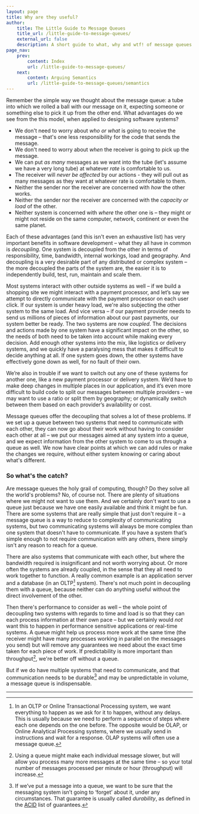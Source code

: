 ```yaml
---
layout: page
title: Why are they useful?
author:
    title: The Little Guide to Message Queues
    title_url: /little-guide-to-message-queues/
    external_url: false
    description: A short guide to what, why and wtf! of message queues.
page_nav:
    prev:
        content: Index
        url: /little-guide-to-message-queues/
    next:
        content: Arguing Semantics
        url: /little-guide-to-message-queues/semantics
---
```


Remember the simple way we thought about the message queue: a tube into which we rolled a ball with our message on it, expecting someone or something else to pick it up from the other end. What advantages do we see from the this model, when applied to designing software systems?

* We don't need to worry about *who or what* is going to receive the message – that's one less responsibility for the code that sends the message. 
* We don't need to worry about *when* the receiver is going to pick up the message.
* We can put *as many* messages as we want into the tube (let's assume we have a very long tube) at whatever *rate* is comfortable to us. 
* The receiver will *never be affected* by our actions - they will pull out as many messages as they want at whatever rate is comfortable to them.
* Neither the sender nor the receiver are concerned with *how* the other works. 
* Neither the sender nor the receiver are concerned with the *capacity or load* of the other.
* Neither system is concerned with *where* the other one is – they might or might not reside on the same computer, network, continent or even the same planet.

Each of these advantages (and this isn't even an exhaustive list) has very important benefits in software development – what they all have in common is *decoupling*. One system is decoupled from the other in terms of responsibility, time, bandwidth, internal workings, load and geography. And decoupling is a very desirable part of any distributed or complex system – the more decoupled the parts of the system are, the easier it is to independently build, test, run, maintain and scale them.

Most systems interact with other outside systems as well – if we build a shopping site we might interact with a payment processor, and let’s say we attempt to directly communicate with the payment processor on each user click. If our system is under heavy load, we're also subjecting the other system to the same load. And vice versa – if our payment provider needs to send us millions of pieces of information about our past payments, our system better be ready. The two systems are now *coupled*. The decisions and actions made by one system have a significant impact on the other, so the needs of both need to be taken into account while making every decision. Add enough other systems into the mix, like logistics or delivery systems, and we quickly have a paralysing mess that makes it difficult to decide anything at all. If one system goes down, the other systems have effectively gone down as well, for no fault of their own. 

We’re also in trouble if we want to switch out any one of these systems for another one, like a new payment processor or delivery system. We’d have to make deep changes in multiple places in our application, and it’s even more difficult to build code to split our messages between multiple providers – we may want to use a ratio or split them by geography; or dynamically switch between them based on each provider’s availability or cost. 

Message queues offer the decoupling that solves a lot of these problems. If we set up a queue between two systems that need to communicate with each other, they can now go about their work without having to consider each other at all – we put our messages aimed at any system into a queue, and we expect information from the other system to come to us through a queue as well. We now have clear points at which we can add rules or make the changes we require, without either system knowing or caring about what's different.

### So what's the catch?

Are message queues the holy grail of computing, though? Do they solve all the world's problems? No, of course not. There are plenty of situations where we might not want to use them. And we certainly don't want to use a queue just because we have one easily available and think it might be fun. There are some systems that are really simple that just don't require it – a message queue is a way to reduce to complexity of communicating systems, but two communicating systems will always be more complex than one system that doesn't have to communicate. If you have a system that’s simple enough to not require communication with any others, there simply isn't any reason to reach for a queue.

There are also systems that communicate with each other, but where the bandwidth required is insignificant and not worth worrying about. Or more often the systems are already coupled, in the sense that they all need to work together to function. A really common example is an application server and a database (in an OLTP[^oltp] system). There's not much point in decoupling them with a queue, because neither can do anything useful without the direct involvement of the other. 

[^oltp]: In an OLTP or Online Transactional Processing system, we want everything to happen as we ask for it to happen, without any delays. This is usually because we need to perform a sequence of steps where each one depends on the one before. The opposite would be OLAP, or Online Analytical Processing systems, where we usually send in instructions and wait for a response. OLAP systems will often use a message queue.

Then there's performance to consider as well – the whole point of decoupling two systems with regards to time and load is so that they can each process information at their own pace – but we certainly would *not* want this to happen in performance sensitive applications or real-time systems. A queue might help us process more work at the same time (the receiver might have many processes working in parallel on the messages you send) but will remove any guarantees we need about the exact time taken for each piece of work. If predictability is more important than throughput[^throughput], we're better off without a queue.

[^throughput]: Using a queue might make each individual message slower, but will allow you process many more messages at the same time – so your total number of messages processed per minute or hour (throughput) will increase.

But if we do have multiple systems that need to communicate, and that communication needs to be durable[^durable] and may be unpredictable in volume, a message queue is indispensable. 

---

[^durable]: If we’ve put a message into a queue, we want to be sure that the messaging system isn’t going to ‘forget’ about it, under any circumstances. That guarantee is usually called *durability*, as defined in the [ACID](https://en.wikipedia.org/wiki/ACID) list of guarantees.





